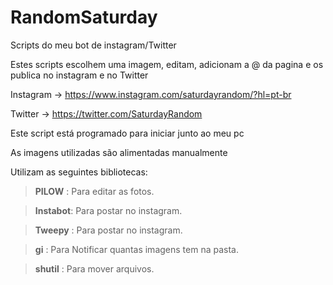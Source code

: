 # RandomSaturday
Scripts do meu bot de instagram/Twitter

Estes scripts escolhem uma imagem, editam, adicionam a @ da pagina e os publica no instagram e no Twitter

Instagram ->  https://www.instagram.com/saturdayrandom/?hl=pt-br

Twitter   -> https://twitter.com/SaturdayRandom

Este script está programado para iniciar junto ao meu pc

As imagens utilizadas são alimentadas manualmente


Utilizam as seguintes bibliotecas:
>**PILOW**   : Para editar as fotos. 

>**Instabot**: Para postar no instagram.

>**Tweepy**  : Para postar no instagram.

>**gi**      : Para Notificar quantas imagens tem na pasta.

>**shutil**  : Para mover arquivos.

